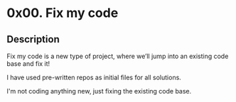 # 0x00. Fix my code

## Description

Fix my code is a new type of project, where we’ll jump into an existing code base and fix it!

I have used pre-written repos as initial files for all solutions.

I'm not coding anything new, just fixing the existing code base.
